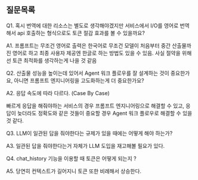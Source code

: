 ## 질문목록

Q1.
혹시 번역에 대한 리소스는 별도로 생각해야겠지만 서비스에서 I/O를 영어로 번역해서 api 호출하는 형식으로도 토큰 절감 효과를 볼 수 있을까요?

A1.
프롬프트는 무조건 영어로 출력은 한국어로 무조건 모델이 처음부터 중간 산출물까진 영어로 하고 최종 사용자 제공엔 한글로 하는 방법도 있을 수 있음.
사실 절약을 위해선 토큰 최적화를 생각하는게 나을 것 같음

Q2.
산출물 성능을 높이는데 있어서 Agent 워크 플로우를 잘 설계하는 것이 중요한가요, 아니면 프롬프트 엔지니어링을 고도화하는게 더 중요한가요?

A2.
응답 속도에 따라 다르다. (Case By Case)

빠르게 응답을 해줘야하는 서비스의 경우 프롬프트 엔지니어링으로 해결할 수 있고,
응답이 늦더라도 정확도와 같은 것들이 중요할 경우 Agent 워크 플로우로 해결할 수 있을 것 같다.

Q3.
LLM이 일관된 답을 줘야한다는 규제가 있을 때에는 어떻게 해야 하는가?

A3.
일관된 답을 줘야한다는거 자체가 LLM 도입을 재고해볼 필요가 있다.

Q4.
chat_history 기능을 이용할 때 토큰은 어떻게 되는지 ?

A5.
당연히 컨텍스트가 길어지니 토큰 또한 비례해서 상승한다.



